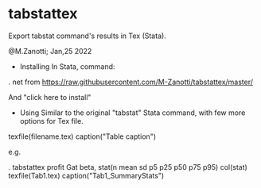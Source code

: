 # tabstattex
Export tabstat command's results in Tex (Stata).

@M.Zanotti; Jan,25 2022

- Installing
In Stata, command:

. net from https://raw.githubusercontent.com/M-Zanotti/tabstattex/master/

And "click here to install"

- Using
Similar to the original "tabstat" Stata command, with few more options for Tex file.

texfile(filename.tex)
caption("Table caption")

e.g.

. tabstattex profit Gat beta, stat(n mean sd p5 p25 p50 p75 p95) col(stat) texfile(Tab1.tex) caption("Tab1_SummaryStats")

